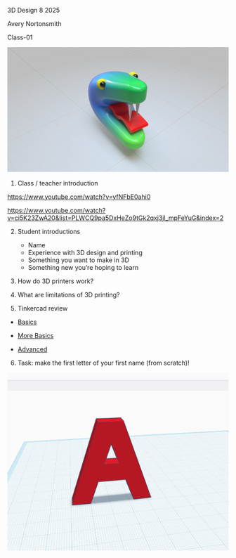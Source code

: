 3D Design 8 2025

Avery Nortonsmith

Class-01

![snake](snake.png)

1) Class / teacher introduction

https://www.youtube.com/watch?v=yfNFbE0ahi0

https://www.youtube.com/watch?v=ci5K23ZwA20&list=PLWCQ9pa5DxHeZo9tGk2qxj3jl_mpFeYuG&index=2

2) Student introductions

	- Name
	- Experience with 3D design and printing
	- Something you want to make in 3D
	- Something new you’re hoping to learn

3) How do 3D printers work?

4) What are limitations of 3D printing?

5) Tinkercad review

- [Basics](https://www.tinkercad.com/learn/overview/O8XV0X1IRXTXGIH?collectionId=undefined&type=TKCD)

- [More Basics](https://www.tinkercad.com/learn/overview/OPC41AJJKIKDWDV?collectionId=OSZ5W2BL1W5N51F&type=designs)

- [Advanced](https://www.tinkercad.com/blog/22-tips-for-working-faster-in-tinkercad)

6) Task: make the first letter of your first name (from scratch)!

![letter](letter.png)
